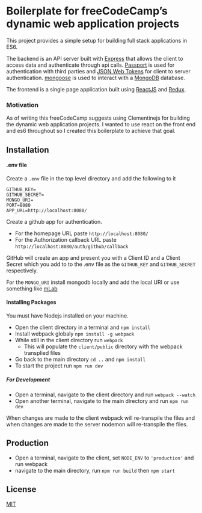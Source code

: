 # Boilerplate for freeCodeCamp’s dynamic web application projects

This project provides a simple setup for building full stack applications in ES6. 

The backend is an API server built with [Express](http://expressjs.com/) that allows the client to access data and authenticate through api calls. [Passport](http://passportjs.org/) is used for authentication with third parties and [JSON Web Tokens](https://jwt.io/) for client to server authentication. [mongoose](http://mongoosejs.com/) is used to interact with a [MongoDB](https://www.mongodb.com/) database. 

The frontend is a single page application built using [ReactJS](https://facebook.github.io/react/) and [Redux](http://redux.js.org/).

### Motivation

As of writing this freeCodeCamp suggests using Clementinejs for building the dynamic web application projects. I wanted to use react on the front end and es6 throughout so I created this boilerplate to achieve that goal.

## Installation

#### .env file

Create a ```.env``` file in the top level directory and add the following to it

```
GITHUB_KEY=
GITHUB_SECRET=
MONGO_URI=
PORT=8080
APP_URL=http://localhost:8080/
```
Create a github app for authentication. 
* For the homepage URL paste ```http://localhost:8080/```
* For the Authorization callback URL paste ```http://localhost:8080/auth/github/callback```

GitHub will create an app and present you with a Client ID and a Client Secret which you add to to the .env file as the ```GITHUB_KEY``` and ```GITHUB_SECRET``` respectively. 

For the ```MONGO_URI``` install mongodb locally and add the local URI or use something like [mLab](https://mlab.com/)

#### Installing Packages

You must have Nodejs installed on your machine. 

* Open the client directory in a terminal and ```npm install```
* Install webpack globaly ```npm install -g webpack```
* While still in the client directory run ```webpack```
  * This will populate the ```client/public``` directory with the webpack transplied files
*  Go back to the main directory ```cd ..``` and ```npm install```
*  To start the project run ```npm run dev```

##### For Development

* Open a terminal, navigate to the client directory and run ```webpack --watch```
* Open another terminal, navigate to the main directory and run ```npm run dev```

When changes are made to the client webpack will re-transpile the files and when changes are made to the server nodemon will re-transpile the files.


## Production

* Open a terminal, navigate to the client, set ```NODE_ENV``` to ```'production'``` and run webpack
* navigate to the main directory, run ```npm run build``` then ```npm start```

## License

[MIT](https://opensource.org/licenses/MIT)